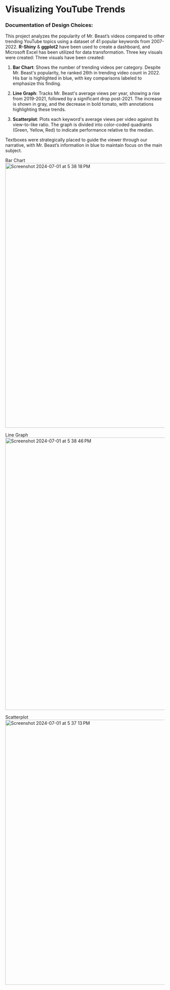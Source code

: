 # Visualizing YouTube Trends

### Documentation of Design Choices:

This project analyzes the popularity of Mr. Beast’s videos compared to other trending YouTube topics using a dataset of 41 popular keywords from 2007-2022. **R-Shiny** & **ggplot2** have been used to create a dashboard, and Microsoft Excel has been utilized for data transformation. Three key visuals were created:
Three visuals have been created:

1. **Bar Chart**: Shows the number of trending videos per category. Despite Mr. Beast's popularity, he ranked 26th in trending video count in 2022. His bar is highlighted in blue, with key comparisons labeled to emphasize this finding.

2. **Line Graph**: Tracks Mr. Beast's average views per year, showing a rise from 2019-2021, followed by a significant drop post-2021. The increase is shown in gray, and the decrease in bold tomato, with annotations highlighting these trends.

3. **Scatterplot**: Plots each keyword's average views per video against its view-to-like ratio. The graph is divided into color-coded quadrants (Green, Yellow, Red) to indicate performance relative to the median.

Textboxes were strategically placed to guide the viewer through our narrative, with Mr. Beast’s information in blue to maintain focus on the main subject.

Bar Chart
<img width="837" alt="Screenshot 2024-07-01 at 5 38 18 PM" src="https://github.com/pranjalshrestha/Visualizing_YouTube_Trends/assets/135492582/6a46b7eb-1ac5-4348-8b25-f711a8fa134d">

Line Graph
<img width="861" alt="Screenshot 2024-07-01 at 5 38 46 PM" src="https://github.com/pranjalshrestha/Visualizing_YouTube_Trends/assets/135492582/14182843-7ead-47ab-8162-4308dbf840c3">

Scatterplot
<img width="838" alt="Screenshot 2024-07-01 at 5 37 13 PM" src="https://github.com/kr-muchiri/Python-mini-projects/assets/135492582/8f603c55-3d67-435e-b32a-23e5b6c317ca">
